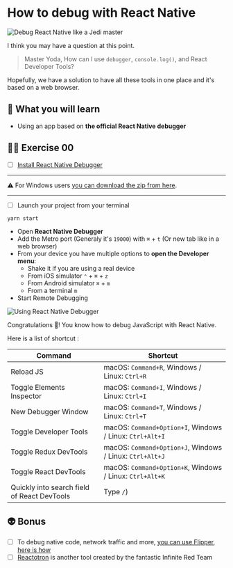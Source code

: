 # How to debug with React Native

![Debug React Native like a Jedi master](https://media.giphy.com/media/SZugp2K9LkL6w/giphy.gif)

I think you may have a question at this point.

> Master Yoda, How can I use `debugger`, `console.log()`, and React Developer Tools?

Hopefully, we have a solution to have all these tools in one place and it's based on a web browser.

## 📡 What you will learn

- Using an app based on **the official React Native debugger**

## 👨‍🚀 Exercise 00

- [ ] [Install React Native Debugger](https://github.com/jhen0409/react-native-debugger#installation)

---

⚠️ For Windows users [you can download the zip from here](https://github.com/jhen0409/react-native-debugger/releases).

---

- [ ] Launch your project from your terminal

```console
yarn start
```

- Open **React Native Debugger**
- Add the Metro port (Generaly it's `19000`) with `⌘` + `t` (Or new tab like in a web browser)
- From your device you have multiple options to **open the Developer menu**:
  - Shake it if you are using a real device
  - From iOS simulator `⌃` + `⌘` + `z`
  - From Android simulator `⌘` + `m`
  - From a terminal `m`
- Start Remote Debugging

![Using React Native Debugger](https://raw.githubusercontent.com/flexbox/react-native-workshop/main/challenges/react-native-data-management/debug-react-native.gif)

Congratulations 👏! You know how to debug JavaScript with React Native.

Here is a list of shortcut :

| Command | Shortcut |
| ------------- | ------------- |
| Reload JS  | macOS: `Command+R`, Windows / Linux: `Ctrl+R`  |
| Toggle Elements Inspector  | macOS: `Command+I`, Windows / Linux: `Ctrl+I` |
| New Debugger Window  | macOS: `Command+T`, Windows / Linux: `Ctrl+T`   |
| Toggle Developer Tools  | macOS: `Command+Option+I`, Windows / Linux: `Ctrl+Alt+I` |
| Toggle Redux DevTools | macOS: `Command+Option+J`, Windows / Linux: `Ctrl+Alt+J` |
| Toggle React DevTools  | macOS: `Command+Option+K`, Windows / Linux: `Ctrl+Alt+K`  |
| Quickly into search field of React DevTools | Type `/`) |

## 👽 Bonus

- [ ] To debug native code, network traffic and more, [you can use Flipper](https://fbflipper.com/), [here is how](https://twitter.com/Baconbrix/status/1412921581542658049?s=20)
- [ ] [Reactotron](https://github.com/infinitered/reactotron) is another tool created by the fantastic Infinite Red Team
